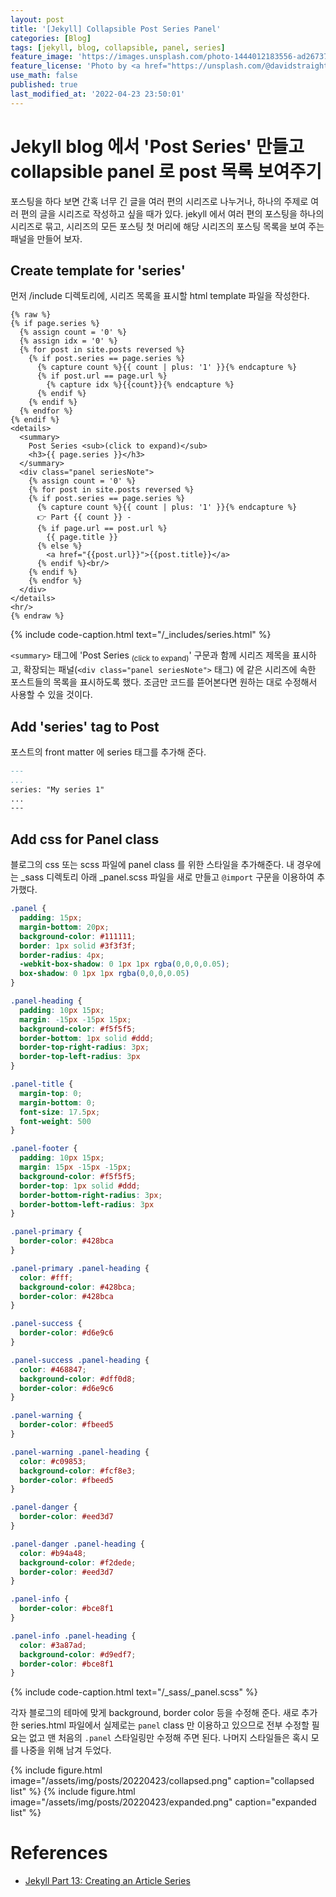 ```yaml
---
layout: post
title: '[Jekyll] Collapsible Post Series Panel'
categories: [Blog]
tags: [jekyll, blog, collapsible, panel, series]
feature_image: 'https://images.unsplash.com/photo-1444012183556-ad267375edb4?ixlib=rb-1.2.1&ixid=MnwxMjA3fDB8MHxwaG90by1wYWdlfHx8fGVufDB8fHx8&auto=format&fit=crop&w=1770&q=80'
feature_license: 'Photo by <a href="https://unsplash.com/@davidstraight?utm_source=unsplash&utm_medium=referral&utm_content=creditCopyText">David Straight</a> on <a href="https://unsplash.com/s/photos/foldable?utm_source=unsplash&utm_medium=referral&utm_content=creditCopyText">Unsplash</a>'
use_math: false
published: true
last_modified_at: '2022-04-23 23:50:01'
---
```


<!-- more -->
# Jekyll blog 에서 'Post Series' 만들고 collapsible panel 로 post 목록 보여주기
포스팅을 하다 보면 간혹 너무 긴 글을 여러 편의 시리즈로 나누거나, 하나의 주제로 여러 편의 글을 시리즈로 작성하고 싶을 때가 있다. jekyll 에서 여러 편의 포스팅을 하나의 시리즈로 묶고, 시리즈의 모든 포스팅 첫 머리에 해당 시리즈의 포스팅 목록을 보여 주는 패널을 만들어 보자.

## Create template for 'series'
먼저 /include 디렉토리에, 시리즈 목록을 표시할 html template 파일을 작성한다.
```
{% raw %}
{% if page.series %}
  {% assign count = '0' %}
  {% assign idx = '0' %}
  {% for post in site.posts reversed %}
    {% if post.series == page.series %}
      {% capture count %}{{ count | plus: '1' }}{% endcapture %}
      {% if post.url == page.url %}
        {% capture idx %}{{count}}{% endcapture %}
      {% endif %}
    {% endif %}
  {% endfor %}
{% endif %}
<details>
  <summary>
    Post Series <sub>(click to expand)</sub>
    <h3>{{ page.series }}</h3>
  </summary>
  <div class="panel seriesNote">
    {% assign count = '0' %}
    {% for post in site.posts reversed %}
    {% if post.series == page.series %}
      {% capture count %}{{ count | plus: '1' }}{% endcapture %}
      👉 Part {{ count }} -
      {% if page.url == post.url %}
        {{ page.title }}
      {% else %}
        <a href="{{post.url}}">{{post.title}}</a>
      {% endif %}<br/>
    {% endif %}
    {% endfor %}
  </div>
</details>
<hr/>
{% endraw %}
```
{% include code-caption.html text="/_includes/series.html" %}

`<summary>` 태그에 'Post Series <sub>(click to expand)</sub>' 구문과 함께 시리즈 제목을 표시하고,
확장되는 패널(`<div class="panel seriesNote">` 태그) 에 같은 시리즈에 속한 포스트들의 목록을 표시하도록 했다. 조금만 코드를 뜯어본다면 원하는 대로 수정해서 사용할 수 있을 것이다.

## Add 'series' tag to Post
포스트의 front matter 에 series 태그를 추가해 준다.
```markdown
---
...
series: "My series 1"
...
---
```

## Add css for Panel class
블로그의 css 또는 scss 파일에 panel class 를 위한 스타일을 추가해준다. 내 경우에는 _sass 디렉토리 아래 _panel.scss 파일을 새로 만들고 `@import` 구문을 이용하여 추가했다.

```css
.panel {
  padding: 15px;
  margin-bottom: 20px;
  background-color: #111111;
  border: 1px solid #3f3f3f;
  border-radius: 4px;
  -webkit-box-shadow: 0 1px 1px rgba(0,0,0,0.05);
  box-shadow: 0 1px 1px rgba(0,0,0,0.05)
}

.panel-heading {
  padding: 10px 15px;
  margin: -15px -15px 15px;
  background-color: #f5f5f5;
  border-bottom: 1px solid #ddd;
  border-top-right-radius: 3px;
  border-top-left-radius: 3px
}

.panel-title {
  margin-top: 0;
  margin-bottom: 0;
  font-size: 17.5px;
  font-weight: 500
}

.panel-footer {
  padding: 10px 15px;
  margin: 15px -15px -15px;
  background-color: #f5f5f5;
  border-top: 1px solid #ddd;
  border-bottom-right-radius: 3px;
  border-bottom-left-radius: 3px
}

.panel-primary {
  border-color: #428bca
}

.panel-primary .panel-heading {
  color: #fff;
  background-color: #428bca;
  border-color: #428bca
}

.panel-success {
  border-color: #d6e9c6
}

.panel-success .panel-heading {
  color: #468847;
  background-color: #dff0d8;
  border-color: #d6e9c6
}

.panel-warning {
  border-color: #fbeed5
}

.panel-warning .panel-heading {
  color: #c09853;
  background-color: #fcf8e3;
  border-color: #fbeed5
}

.panel-danger {
  border-color: #eed3d7
}

.panel-danger .panel-heading {
  color: #b94a48;
  background-color: #f2dede;
  border-color: #eed3d7
}

.panel-info {
  border-color: #bce8f1
}

.panel-info .panel-heading {
  color: #3a87ad;
  background-color: #d9edf7;
  border-color: #bce8f1
}
```
{% include code-caption.html text="/_sass/_panel.scss" %}

각자 블로그의 테마에 맞게 background, border color 등을 수정해 준다. 새로 추가한 series.html 파일에서 실제로는 `panel` class 만 이용하고 있으므로 전부 수정할 필요는 없고 맨 처음의 `.panel` 스타일링만 수정해 주면 된다. 나머지 스타일들은 혹시 모를 나중을 위해 남겨 두었다.

{% include figure.html image="/assets/img/posts/20220423/collapsed.png" caption="collapsed list" %}
{% include figure.html image="/assets/img/posts/20220423/expanded.png" caption="expanded list" %}

# References
- [Jekyll Part 13: Creating an Article Series](https://digitaldrummerj.me/blogging-on-github-part-13-creating-an-article-series/)